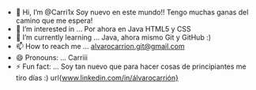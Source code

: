 - 👋 Hi, I’m @Carri1x   Soy nuevo en este mundo!! Tengo muchas ganas del camino que me espera! 
- 👀 I’m interested in ... Por ahora en Java HTML5 y CSS 
- 🌱 I’m currently learning ... Java, ahora mismo Git y GitHub :)
- 📫 How to reach me ... alvarocarrion.git@gmail.com  
- 😄 Pronouns: ... Carriii
- ⚡ Fun fact: ... Soy tan nuevo que para hacer cosas de principiantes me tiro días :)
url{www.linkedin.com/in/álvarocarrión}
<!---
Carri1x/Carri1x is a ✨ special ✨ repository because its `README.md` (this file) appears on your GitHub profile.
You can click the Preview link to take a look at your changes.
--->
